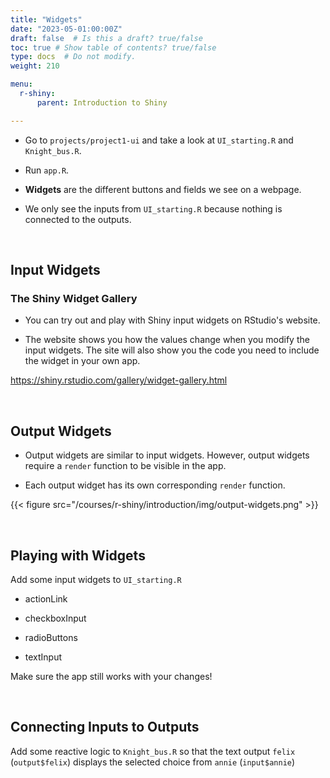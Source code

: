 ```yaml
---
title: "Widgets"
date: "2023-05-01:00:00Z"
draft: false  # Is this a draft? true/false
toc: true # Show table of contents? true/false
type: docs  # Do not modify.
weight: 210

menu:
  r-shiny:
      parent: Introduction to Shiny

---
```


- Go to `projects/project1-ui` and take a look at `UI_starting.R` and `Knight_bus.R`.

- Run `app.R`.

- **Widgets** are the different buttons and fields we see on a webpage. 

- We only see the inputs from `UI_starting.R` because nothing is connected to the outputs.

<br>

## Input Widgets

### The Shiny Widget Gallery

- You can try out and play with Shiny input widgets on RStudio's website.

- The website shows you how the values change when you modify the input widgets. The site will also show you the code you need to include the widget in your own app.

https://shiny.rstudio.com/gallery/widget-gallery.html

<br>

## Output Widgets

- Output widgets are similar to input widgets. However, output widgets require a `render` function to be visible in the app.

- Each output widget has its own corresponding `render` function.

{{< figure src="/courses/r-shiny/introduction/img/output-widgets.png" >}}

<br>

## Playing with Widgets

Add some input widgets to `UI_starting.R`

- actionLink

- checkboxInput

- radioButtons

- textInput

Make sure the app still works with your changes!

<br>

## Connecting Inputs to Outputs

Add some reactive logic to `Knight_bus.R` so that the text output `felix` (`output$felix`) displays the selected choice from `annie` (`input$annie`)
